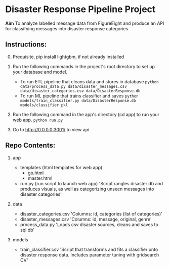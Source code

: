 # Disaster Response Pipeline Project

**Aim** To analyze labelled message data from FigureEight and produce an API for classifying messages into disaster response categories

## Instructions:
0. Prequisite, pip install lightgbm, if not already installed

1. Run the following commands in the project's root directory to set up your database and model.

    - To run ETL pipeline that cleans data and stores in database
        `python data/process_data.py data/disaster_messages.csv data/disaster_categories.csv data/DisasterResponse.db`
    - To run ML pipeline that trains classifier and saves
        `python models/train_classifier.py data/DisasterResponse.db models/classifier.pkl`

2. Run the following command in the app's directory (cd app) to run your web app.
    `python run.py`

3. Go to http://0.0.0.0:3001/ to view api

## Repo Contents:

1. app
    - templates (html templates for web app)
        - go.html
        - master.html
    - run.py (run script to launch web app)
        'Script rangles disaster db and produces visuals, as well as categorizing unseen messages into disaster categories'
    
2. data
    - disaster_categories.csv
        'Columns: id, categories (list of categories)'
    - disaster_messages.csv
        'Columns: id, message, original, genre'
    - process_data.py
        'Loads csv disaster sources, cleans and saves to sql db'
        
3. models
    - train_classifier.csv
        'Script that transforms and fits a classifier onto disaster response data. Includes parameter tuning with gridsearch CV'
